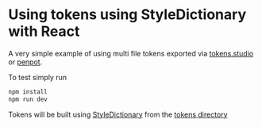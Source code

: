# Using tokens using StyleDictionary with React

A very simple example of using multi file tokens exported via [tokens.studio](https://tokens.studio/) or [penpot](https://penpot.app/).

To test simply run

``` sh
npm install
npm run dev
```

Tokens will be built using [StyleDictionary](https://styledictionary.com/) from the [tokens directory](./tokens)
